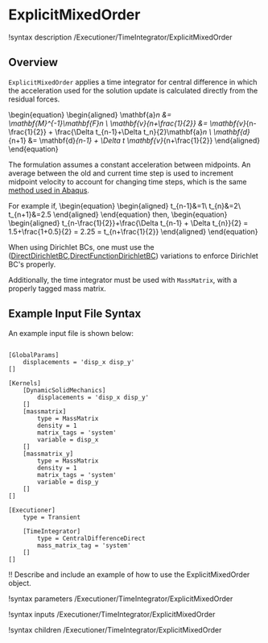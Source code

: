 # ExplicitMixedOrder

!syntax description /Executioner/TimeIntegrator/ExplicitMixedOrder

## Overview

`ExplicitMixedOrder` applies a time integrator for central difference in which the acceleration used for the solution update is calculated directly from the residual forces.

\begin{equation}
    \begin{aligned}
        \mathbf{a}_n &= \mathbf{M}^{-1}\mathbf{F}_n \\
        \mathbf{v}_{n+\frac{1}{2}} &= \mathbf{v}_{n-\frac{1}{2}} + \frac{\Delta t_{n-1}+\Delta t_n}{2}\mathbf{a}_n \\
        \mathbf{d}_{n+1} &= \mathbf{d}_{n-1} + \Delta t \mathbf{v}_{n+\frac{1}{2}}
    \end{aligned}
\end{equation}

The formulation assumes a constant acceleration between midpoints. An average between the old and current time step is used to increment midpoint velocity to account for changing time steps, which is the same [method used in Abaqus](https://classes.engineering.wustl.edu/2009/spring/mase5513/abaqus/docs/v6.6/books/gsx/default.htm?startat=ch03s02.html).

For example if,
\begin{equation}
    \begin{aligned}
         t_{n-1}&=1\\
         t_{n}&=2\\
         t_{n+1}&=2.5
    \end{aligned}
\end{equation}
then,
\begin{equation}
    \begin{aligned}
         t_{n-\frac{1}{2}}+\frac{\Delta t_{n-1} + \Delta t_{n}}{2} = 1.5+\frac{1+0.5}{2} = 2.25 = t_{n+\frac{1}{2}}
    \end{aligned}
\end{equation}

When using Dirichlet BCs, one must use the ([DirectDirichletBC](source/bcs/DirectDirichletBC.md),[DirectFunctionDirichletBC](source/bcs/DirectFunctionDirichletBC.md)) variations to enforce Dirichlet BC's properly.

Additionally, the time integrator must be used with `MassMatrix`, with a properly tagged mass matrix.

## Example Input File Syntax

An example input file is shown below:

```

[GlobalParams]
    displacements = 'disp_x disp_y'
[]

[Kernels]
    [DynamicSolidMechanics]
        displacements = 'disp_x disp_y'
    []
    [massmatrix]
        type = MassMatrix
        density = 1
        matrix_tags = 'system'
        variable = disp_x
    []
    [massmatrix_y]
        type = MassMatrix
        density = 1
        matrix_tags = 'system'
        variable = disp_y
    []
[]

[Executioner]
    type = Transient

    [TimeIntegrator]
        type = CentralDifferenceDirect
        mass_matrix_tag = 'system'
    []
[]

```

!! Describe and include an example of how to use the ExplicitMixedOrder object.

!syntax parameters /Executioner/TimeIntegrator/ExplicitMixedOrder

!syntax inputs /Executioner/TimeIntegrator/ExplicitMixedOrder

!syntax children /Executioner/TimeIntegrator/ExplicitMixedOrder
